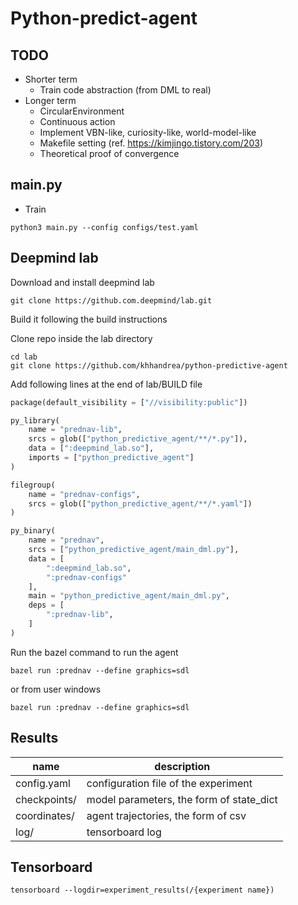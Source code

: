 # Python-predict-agent

## TODO
- Shorter term
  - Train code abstraction (from DML to real)
- Longer term
  - CircularEnvironment
  - Continuous action
  - Implement VBN-like, curiosity-like, world-model-like
  - Makefile setting (ref. https://kimjingo.tistory.com/203)
  - Theoretical proof of convergence

## main.py
- Train
```
python3 main.py --config configs/test.yaml
```

## Deepmind lab
Download and install deepmind lab
```shell
git clone https://github.com.deepmind/lab.git
```

Build it following the build instructions

Clone repo inside the lab directory
```shell
cd lab
git clone https://github.com/khhandrea/python-predictive-agent
```

Add following lines at the end of lab/BUILD file
```python
package(default_visibility = ["//visibility:public"])

py_library(
    name = "prednav-lib",
    srcs = glob(["python_predictive_agent/**/*.py"]),
    data = [":deepmind_lab.so"],
    imports = ["python_predictive_agent"]
)

filegroup(
    name = "prednav-configs",
    srcs = glob(["python_predictive_agent/**/*.yaml"])
)

py_binary(
    name = "prednav",
    srcs = ["python_predictive_agent/main_dml.py"],
    data = [
        ":deepmind_lab.so",
        ":prednav-configs"
    ],
    main = "python_predictive_agent/main_dml.py",
    deps = [
        ":prednav-lib",
    ]
)
```

Run the bazel command to run the agent
```shell
bazel run :prednav --define graphics=sdl
```
or from user windows
```shell
bazel run :prednav --define graphics=sdl
```

## Results
| name | description |
| --- | --- |
| config.yaml | configuration file of the experiment |
| checkpoints/ | model parameters, the form of state_dict |
| coordinates/ | agent trajectories, the form of csv |
| log/ | tensorboard log |

## Tensorboard
```
tensorboard --logdir=experiment_results(/{experiment name})
```